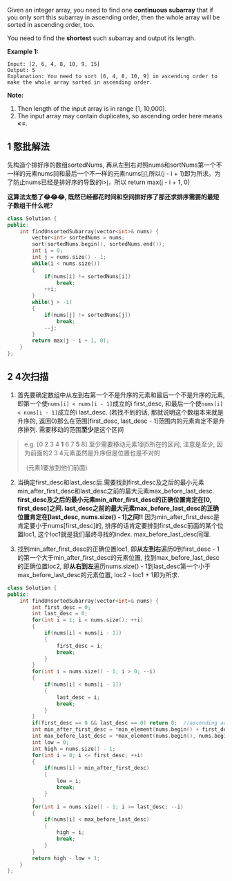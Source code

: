Given an integer array, you need to find one **continuous subarray** that if you only sort this subarray in ascending order, then the whole array will be sorted in ascending order, too.

You need to find the **shortest** such subarray and output its length.

**Example 1:**

```
Input: [2, 6, 4, 8, 10, 9, 15]
Output: 5
Explanation: You need to sort [6, 4, 8, 10, 9] in ascending order to make the whole array sorted in ascending order.
```



**Note:**

1. Then length of the input array is in range [1, 10,000].
2. The input array may contain duplicates, so ascending order here means **<=**.

## 1 憨批解法

先构造个排好序的数组sortedNums, 再从左到右对照nums和sortNums第一个不一样的元素nums[i]和最后一个不一样的元素nums[j],所以(j - i + 1)即为所求。为了防止nums已经是排好序的导致的i>j，所以 return max(j - i + 1, 0)

**这算法太憨了😂😂😂, 既然已经都花时间和空间排好序了那还求排序需要的最短子数组干什么呢?**

```c++
class Solution {
public:
    int findUnsortedSubarray(vector<int>& nums) {
        vector<int> sortedNums = nums;
        sort(sortedNums.begin(), sortedNums.end());
        int i = 0;
        int j = nums.size() - 1;
        while(i < nums.size())
        {
            if(nums[i] != sortedNums[i])
                break;
            ++i;
        }
        while(j > -1)
        {
            if(nums[j] != sortedNums[j])
                break;
            --j;
        }
        return max(j - i + 1, 0);
    }
};
```

## 2 4次扫描

1. 首先要确定数组中从左到右第一个不是升序的元素和最后一个不是升序的元素, 即第一个使`nums[i] < nums[i - 1]`成立的i first_desc, 和最后一个使`nums[i] < nums[i - 1]`成立的i last_desc. (若找不到的话, 那就说明这个数组本来就是升序的, 返回0)那么在范围[first_desc, last_desc - 1]范围内的元素肯定不是升序排列. 需要移动的范围**至少**是这个区间

> e.g. [0 2 3 4 **1** 6 7 **5** 8]           至少需要移动元素1到5所在的区间, 注意是至少, 因为前面的2 3 4元素虽然是升序但是位置也是不对的  
>
> ​                                                 (元素1要放到他们前面)

2. 当确定first_desc和last_desc后.需要找到first_desc及之后的最小元素min_after_first_desc和last_desc之前的最大元素max_before_last_desc.  **first_desc及之后的最小元素min_after_first_desc的正确位置肯定在[0, first_desc]之间. last_desc之前的最大元素max_before_last_desc的正确位置肯定在[last_desc, nums.size() - 1]之间!!** 因为min_after_first_desc是肯定要小于nums[first_desc]的, 排序的话肯定要排到first_desc前面的某个位置loc1, 这个loc1就是我们最终寻找的index.  max_before_last_desc同理.

3. 找到min_after_first_desc的正确位置loc1, 即**从左到右**遍历0到first_desc - 1的第一个大于min_after_first_desc的元素位置, 找到max_before_last_desc的正确位置loc2, 即**从右到左**遍历nums.size() - 1到last_desc第一个小于max_before_last_desc的元素位置, loc2 - loc1 + 1即为所求.

```c++
class Solution {
public:
    int findUnsortedSubarray(vector<int>& nums) {
        int first_desc = 0;
        int last_desc = 0;
        for(int i = 1; i < nums.size(); ++i)
        {
            if(nums[i] < nums[i - 1])
            {
                first_desc = i;
                break;
            }
        }
        for(int i = nums.size() - 1; i > 0; --i)
        {
            if(nums[i] < nums[i - 1])
            {
                last_desc = i;
                break;
            }
        }
        if(first_desc == 0 && last_desc == 0) return 0;  //ascending array
        int min_after_first_desc = *min_element(nums.begin() + first_desc, nums.end());
        int max_before_last_desc = *max_element(nums.begin(), nums.begin() + last_desc);
        int low = 0;
        int high = nums.size() - 1;
        for(int i = 0; i <= first_desc; ++i)
        {
            if(nums[i] > min_after_first_desc)
            {
                low = i;
                break;
            }
        }
        for(int i = nums.size() - 1; i >= last_desc; --i)
        {
            if(nums[i] < max_before_last_desc)
            {
                high = i;
                break;
            }
        }
        return high - low + 1;
    }
};
```

